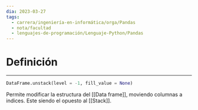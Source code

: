 ```yaml
---
dia: 2023-03-27
tags:
  - carrera/ingeniería-en-informática/orga/Pandas
  - nota/facultad
  - lenguajes-de-programación/Lenguaje-Python/Pandas
---
```

# Definición
---
``` Python
DataFrame.unstack(level = -1, fill_value = None)
```

Permite modificar la estructura del [[Data frame]], moviendo columnas a indices. Este siendo el opuesto al [[Stack]].